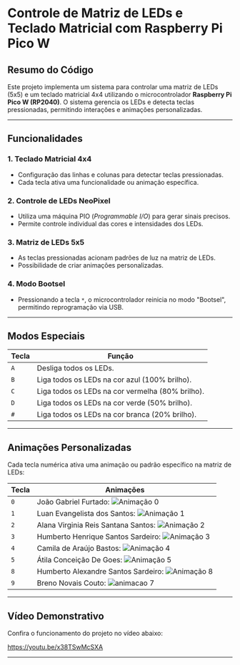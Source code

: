 # Controle de Matriz de LEDs e Teclado Matricial com Raspberry Pi Pico W

## Resumo do Código

Este projeto implementa um sistema para controlar uma matriz de LEDs (5x5) e um teclado matricial 4x4 utilizando o microcontrolador **Raspberry Pi Pico W (RP2040)**. O sistema gerencia os LEDs e detecta teclas pressionadas, permitindo interações e animações personalizadas.

---

## Funcionalidades

### **1. Teclado Matricial 4x4**
- Configuração das linhas e colunas para detectar teclas pressionadas.
- Cada tecla ativa uma funcionalidade ou animação específica.

### **2. Controle de LEDs NeoPixel**
- Utiliza uma máquina PIO (*Programmable I/O*) para gerar sinais precisos.
- Permite controle individual das cores e intensidades dos LEDs.

### **3. Matriz de LEDs 5x5**
- As teclas pressionadas acionam padrões de luz na matriz de LEDs.
- Possibilidade de criar animações personalizadas.

### **4. Modo Bootsel**
- Pressionando a tecla `*`, o microcontrolador reinicia no modo "Bootsel", permitindo reprogramação via USB.

---

## Modos Especiais

| **Tecla** | **Função**                                     |
|-----------|-----------------------------------------------|
| `A`       | Desliga todos os LEDs.                       |
| `B`       | Liga todos os LEDs na cor azul (100% brilho).|
| `C`       | Liga todos os LEDs na cor vermelha (80% brilho).|
| `D`       | Liga todos os LEDs na cor verde (50% brilho).|
| `#`       | Liga todos os LEDs na cor branca (20% brilho).|
---

## Animações Personalizadas

Cada tecla numérica ativa uma animação ou padrão específico na matriz de LEDs:

| **Tecla** | **Animações**                 |
|-----------|-----------------------------------------------|
| `0`       | João Gabriel Furtado:  ![Animação 0](https://github.com/user-attachments/assets/0cb82b74-d9f5-4a91-8ae9-76a7c25c4bab) |
| `1`       | Luan Evangelista dos Santos: ![Animação 1](https://github.com/user-attachments/assets/3bba530f-5f10-427a-ab4b-19f75a42a7da) |
| `2`       | Alana Virginia Reis Santana Santos: ![Animação 2](https://github.com/user-attachments/assets/a202537c-482c-46b8-9542-b2731cbc8314)  |
| `3`       | Humberto Henrique Santos Sardeiro: ![Animação 3](https://github.com/user-attachments/assets/ca0ea99c-c5bb-4098-9fad-b92e27254304) |
| `4`       | Camila de Araújo Bastos: ![Animação 4](https://github.com/user-attachments/assets/ad4411ef-748a-42c8-8437-78a35006b83a)  |
| `5`       | Átila Conceição De Goes: ![Animação 5](https://github.com/user-attachments/assets/b96f293d-266d-4c6d-ad93-ab8735414c1f)|
| `8`       | Humberto Alexandre Santos Sardeiro: ![Animação 8](https://github.com/user-attachments/assets/787ff2a0-41bf-4fcc-8cfe-6423c29556a2) |
| `9`       | Breno Novais Couto: ![animacao 7](https://github.com/user-attachments/assets/056c048f-9534-4a2e-b0e5-0fad13cd43e9) |

---
## Vídeo Demonstrativo

Confira o funcionamento do projeto no vídeo abaixo:  

https://youtu.be/x38TSwMcSXA

---
